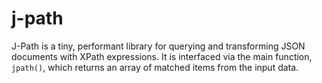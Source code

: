 # j-path
J-Path is a tiny, performant library for querying and transforming JSON documents with XPath expressions. It is interfaced via the main function, `jpath()`,  which returns an array of matched items from the input data.
